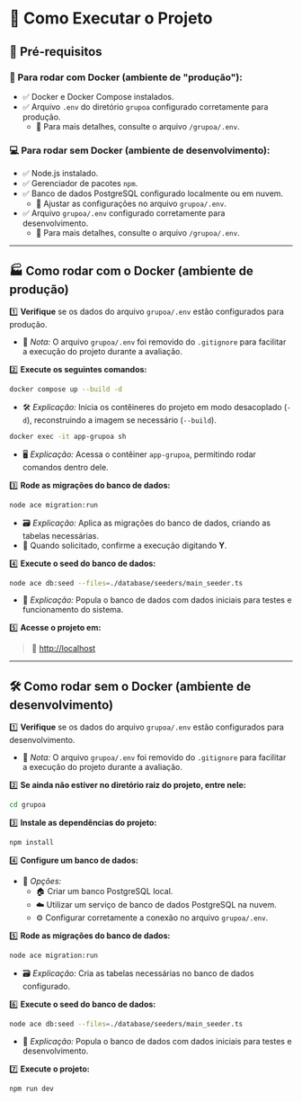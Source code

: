 # 🚀 Como Executar o Projeto

## 🔧 Pré-requisitos

### 🐳 Para rodar com Docker (ambiente de "produção"):
- ✅ Docker e Docker Compose instalados.
- ✅ Arquivo `.env` do diretório `grupoa` configurado corretamente para produção.
  - 📌 Para mais detalhes, consulte o arquivo `/grupoa/.env`.

### 💻 Para rodar sem Docker (ambiente de desenvolvimento):
- ✅ Node.js instalado.
- ✅ Gerenciador de pacotes `npm`.
- ✅ Banco de dados PostgreSQL configurado localmente ou em nuvem.
  - 📌 Ajustar as configurações no arquivo `grupoa/.env`.
- ✅ Arquivo `grupoa/.env` configurado corretamente para desenvolvimento.
  - 📌 Para mais detalhes, consulte o arquivo `/grupoa/.env`.

---

## 🏭 Como rodar com o Docker (ambiente de produção)

1️⃣ **Verifique** se os dados do arquivo `grupoa/.env` estão configurados para produção.
   - 🔹 *Nota:* O arquivo `grupoa/.env` foi removido do `.gitignore` para facilitar a execução do projeto durante a avaliação.

2️⃣ **Execute os seguintes comandos:**

```sh
docker compose up --build -d
```
   - 🛠️ *Explicação:* Inicia os contêineres do projeto em modo desacoplado (`-d`), reconstruindo a imagem se necessário (`--build`).

```sh
docker exec -it app-grupoa sh
```
   - 🖥️ *Explicação:* Acessa o contêiner `app-grupoa`, permitindo rodar comandos dentro dele.

3️⃣ **Rode as migrações do banco de dados:**

```sh
node ace migration:run
```
   - 🗃️ *Explicação:* Aplica as migrações do banco de dados, criando as tabelas necessárias.
   - 🔹 Quando solicitado, confirme a execução digitando **Y**.

4️⃣ **Execute o seed do banco de dados:**

```sh
node ace db:seed --files=./database/seeders/main_seeder.ts
```
   - 🌱 *Explicação:* Popula o banco de dados com dados iniciais para testes e funcionamento do sistema.

5️⃣ **Acesse o projeto em:**

> 🔗 [http://localhost](http://localhost)

---

## 🛠️ Como rodar sem o Docker (ambiente de desenvolvimento)

1️⃣ **Verifique** se os dados do arquivo `grupoa/.env` estão configurados para desenvolvimento.
   - 🔹 *Nota:* O arquivo `grupoa/.env` foi removido do `.gitignore` para facilitar a execução do projeto durante a avaliação.

2️⃣ **Se ainda não estiver no diretório raiz do projeto, entre nele:**

```sh
cd grupoa
```

3️⃣ **Instale as dependências do projeto:**

```sh
npm install
```

4️⃣ **Configure um banco de dados:**
   - 🔹 *Opções:*
     - 🏠 Criar um banco PostgreSQL local.
     - ☁️ Utilizar um serviço de banco de dados PostgreSQL na nuvem.
     - ⚙️ Configurar corretamente a conexão no arquivo `grupoa/.env`.

5️⃣ **Rode as migrações do banco de dados:**

```sh
node ace migration:run
```
   - 🗃️ *Explicação:* Cria as tabelas necessárias no banco de dados configurado.

6️⃣ **Execute o seed do banco de dados:**

```sh
node ace db:seed --files=./database/seeders/main_seeder.ts
```
   - 🌱 *Explicação:* Popula o banco de dados com dados iniciais para testes e desenvolvimento.

7️⃣ **Execute o projeto:**

```sh
npm run dev
```

